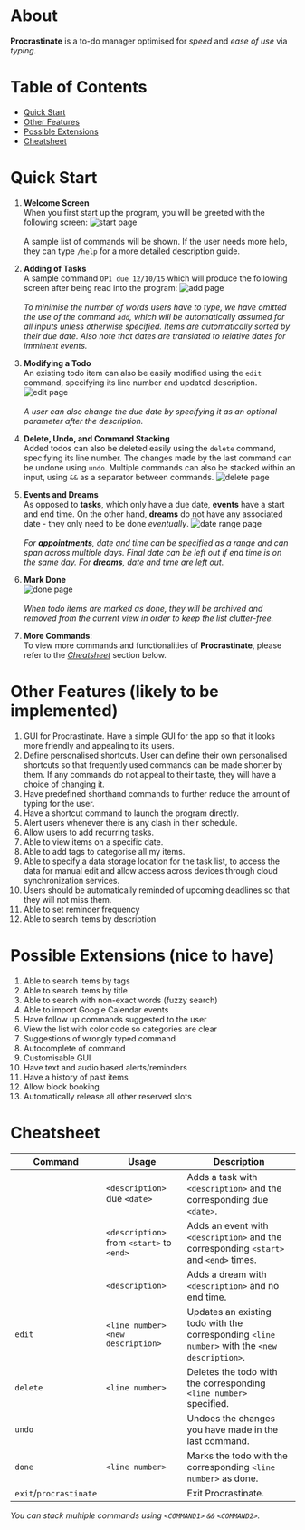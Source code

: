 # About

**Procrastinate** is a to-do manager optimised for *speed* and *ease of use* via *typing*.



# Table of Contents

- [Quick Start](#quick-start)
- [Other Features](#other-features)
- [Possible Extensions](#possible-extensions)
- [Cheatsheet](#cheatsheet)


# Quick Start <a name="quick-start"></a>

1. **Welcome Screen**<br>
When you first start up the program, you will be greeted with the following screen:
![start page](https://github.com/cs2103aug2015-w10-1j/main/blob/master/images/manual/1.jpg?raw=true)
<br><br>
A sample list of commands will be shown. If the user needs more help, they can type `/help` for a more detailed description guide.


2. **Adding of Tasks**<br>
A sample command `OP1 due 12/10/15` which will produce the following screen after being read into the program:
![add page](https://github.com/cs2103aug2015-w10-1j/main/blob/master/images/manual/2.jpg?raw=true)
<br><br>
*To minimise the number of words users have to type, we have omitted the use of the command `add`, which will be automatically assumed for all inputs unless otherwise specified. Items are automatically sorted by their due date. Also note that dates are translated to relative dates for imminent events.*


3. **Modifying a Todo**<br>
An existing todo item can also be easily modified using the `edit` command, specifying its line number and updated description.
![edit page](https://github.com/cs2103aug2015-w10-1j/main/blob/master/images/manual/3.jpg?raw=true)
<br><br>
*A user can also change the due date by specifying it as an optional parameter after the description.*


4. **Delete, Undo, and Command Stacking**<br>
Added todos can also be deleted easily using the `delete` command, specifying its line number. The changes made by the last command can be undone using `undo`. Multiple commands can also be stacked within an input, using `&&` as a separator between commands.
![delete page](https://github.com/cs2103aug2015-w10-1j/main/blob/master/images/manual/4.jpg?raw=true)


5. **Events and Dreams**<br>
As opposed to **tasks**, which only have a due date, **events** have a start and end time. On the other hand, **dreams** do not have any associated date - they only need to be done *eventually*.
![date range page](https://github.com/cs2103aug2015-w10-1j/main/blob/master/images/manual/5.jpg?raw=true)
<br><br>
*For **appointments**, date and time can be specified as a range and can span across multiple days. Final date can be left out if end time is on the same day.*
*For **dreams**, date and time are left out.*


6. **Mark Done**<br>
![done page](https://github.com/cs2103aug2015-w10-1j/main/blob/master/images/manual/6.jpg?raw=true)
<br><br>
*When todo items are marked as done, they will be archived and removed from the current view in order to keep the list clutter-free.*


7. **More Commands**:<br>
To view more commands and functionalities of **Procrastinate**, please refer to the *[Cheatsheet](#cheatsheet)* section below.



# Other Features (likely to be implemented) <a name="other-features"></a>
1. GUI for Procrastinate. Have a simple GUI for the app so that it looks more friendly and appealing to its users.
2. Define personalised shortcuts. User can define their own personalised shortcuts so that frequently used commands can be made shorter by them. If any commands do not appeal to their taste, they will have a choice of changing it.
3. Have predefined shorthand commands to further reduce the amount of typing for the user.
4. Have a shortcut command to launch the program directly.
5. Alert users whenever there is any clash in their schedule.
6. Allow users to add recurring tasks.
7. Able to view items on a specific date.
8. Able to add tags to categorise all my items.
9. Able to specify a data storage location for the task list, to access the data for manual edit and allow access across devices through cloud synchronization services.
10. Users should be automatically reminded of upcoming deadlines so that they will not miss them.
11. Able to set reminder frequency
12. Able to search items by description

# Possible Extensions (nice to have) <a name="possible-extensions"></a>
1. Able to search items by tags
2. Able to search items by title
3. Able to search with non-exact words (fuzzy search)
4. Able to import Google Calendar events
5. Have follow up commands suggested to the user
6. View the list with color code so categories are clear
7. Suggestions of wrongly typed command
8. Autocomplete of command
9. Customisable GUI
10. Have text and audio based alerts/reminders
11. Have a history of past items
12. Allow block booking
13. Automatically release all other reserved slots

# Cheatsheet <a name="cheatsheet"></a>
Command     | Usage |Description
------------|-------|-------------
            | `<description>` due `<date>` | Adds a task with `<description>` and the corresponding due `<date>`.
            | `<description>` from `<start>` to `<end>` | Adds an event with `<description>` and the corresponding `<start>` and `<end>` times.
            | `<description>` | Adds a dream with `<description>` and no end time.
`edit`      | `<line number>` `<new description>` | Updates an existing todo with the corresponding `<line number>` with the `<new description>`.
`delete`    | `<line number>` | Deletes the todo with the corresponding `<line number>` specified.
`undo`      | | Undoes the changes you have made in the last command.
`done`      | `<line number>` | Marks the todo with the corresponding `<line number>` as done.
`exit`/`procrastinate`      | | Exit Procrastinate.
*You can stack multiple commands using `<COMMAND1>` `&&` `<COMMAND2>`.*
